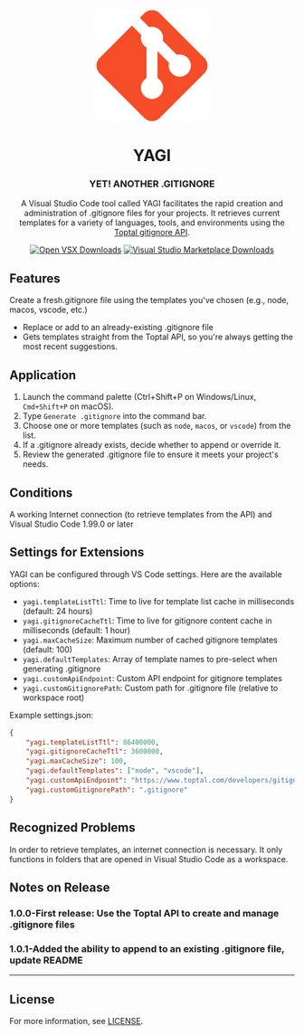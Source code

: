 <div style="text-align: center">

<p><img src="assets/icon.png" width="200" alt="Project Icon"></p>

# YAGI

### YET! ANOTHER .GITIGNORE

A Visual Studio Code tool called YAGI facilitates the rapid creation and administration of .gitignore files for your projects. It retrieves current templates for a variety of languages, tools, and environments using the [Toptal gitignore API](https://www.toptal.com/developers/gitignore).

[![Open VSX Downloads](https://img.shields.io/open-vsx/dt/anhkhoakz/yagi?label=Open%20VSX%20Downloads&logo=data:image/svg+xml;base64,PD94bWwgdmVyc2lvbj0iMS4wIiBlbmNvZGluZz0idXRmLTgiPz4KPHN2ZyB2aWV3Qm94PSI0LjYgNSA5Ni4yIDEyMi43IiB4bWxucz0iaHR0cDovL3d3dy53My5vcmcvMjAwMC9zdmciPgogIDxwYXRoIGQ9Ik0zMCA0NC4yTDUyLjYgNUg3LjN6TTQuNiA4OC41aDQ1LjNMMjcuMiA0OS40em01MSAwbDIyLjYgMzkuMiAyMi42LTM5LjJ6IiBmaWxsPSIjYzE2MGVmIi8+CiAgPHBhdGggZD0iTTUyLjYgNUwzMCA0NC4yaDQ1LjJ6TTI3LjIgNDkuNGwyMi43IDM5LjEgMjIuNi0zOS4xem01MSAwTDU1LjYgODguNWg0NS4yeiIgZmlsbD0iI2E2MGVlNSIvPgo8L3N2Zz4=&labelColor=374151&color=60a5fa&style=for-the-badge)](http://open-vsx.org/extension/anhkhoakz/yagi)
[![Visual Studio Marketplace Downloads](https://img.shields.io/visual-studio-marketplace/d/anhkhoakz.yagi?style=for-the-badge)](https://marketplace.visualstudio.com/items/?itemName=anhkhoakz.yagi)
</div>

## Features

 Create a fresh.gitignore file using the templates you've chosen (e.g., node, macos, vscode, etc.)

- Replace or add to an already-existing .gitignore file
- Gets templates straight from the Toptal API, so you're always getting the most recent suggestions.

## Application

 1. Launch the command palette (Ctrl+Shift+P on Windows/Linux, `Cmd+Shift+P` on macOS).
 2. Type `Generate .gitignore` into the command bar.
 3. Choose one or more templates (such as `node`, `macos`, or `vscode`) from the list.
 4. If a .gitignore already exists, decide whether to append or override it.
 5. Review the generated .gitignore file to ensure it meets your project's needs.

## Conditions

 A working Internet connection (to retrieve templates from the API) and Visual Studio Code 1.99.0 or later

## Settings for Extensions

YAGI can be configured through VS Code settings. Here are the available options:

- `yagi.templateListTtl`: Time to live for template list cache in milliseconds (default: 24 hours)
- `yagi.gitignoreCacheTtl`: Time to live for gitignore content cache in milliseconds (default: 1 hour)
- `yagi.maxCacheSize`: Maximum number of cached gitignore templates (default: 100)
- `yagi.defaultTemplates`: Array of template names to pre-select when generating .gitignore
- `yagi.customApiEndpoint`: Custom API endpoint for gitignore templates
- `yagi.customGitignorePath`: Custom path for .gitignore file (relative to workspace root)

Example settings.json:

```json
{
    "yagi.templateListTtl": 86400000,
    "yagi.gitignoreCacheTtl": 3600000,
    "yagi.maxCacheSize": 100,
    "yagi.defaultTemplates": ["node", "vscode"],
    "yagi.customApiEndpoint": "https://www.toptal.com/developers/gitignore/api",
    "yagi.customGitignorePath": ".gitignore"
}
```

## Recognized Problems

 In order to retrieve templates, an internet connection is necessary.
 It only functions in folders that are opened in Visual Studio Code as a workspace.

## Notes on Release

### 1.0.0-First release: Use the Toptal API to create and manage .gitignore files

### 1.0.1-Added the ability to append to an existing .gitignore file, update README

 ---

## License

 For more information, see [LICENSE](LICENSE).
